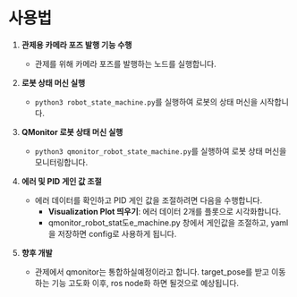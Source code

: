 # 사용법

1.  **관제용 카메라 포즈 발행 기능 수행**
    *   관제를 위해 카메라 포즈를 발행하는 노드를 실행합니다.

2.  **로봇 상태 머신 실행**
    *   `python3 robot_state_machine.py`를 실행하여 로봇의 상태 머신을 시작합니다.

3.  **QMonitor 로봇 상태 머신 실행**
    *   `python3 qmonitor_robot_state_machine.py`를 실행하여 로봇 상태 머신을 모니터링합니다.

4.  **에러 및 PID 게인 값 조절**
    *   에러 데이터를 확인하고 PID 게인 값을 조절하려면 다음을 수행합니다.
        *   **Visualization Plot 띄우기**: 에러 데이터 2개를 플롯으로 시각화합니다.
        *   qmonitor_robot_stat도e_machine.py 창에서 게인값을 조절하고, yaml을 저장하면 config로 사용하게 됩니다.
        
5.  **향후 개발**
    *   관제에서 qmonitor는 통합하실예정이라고 합니다. target_pose를 받고 이동하는 기능 고도화 이후, ros node화 하면 될것으로 예상됩니다.
